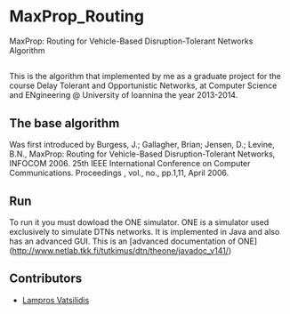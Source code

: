 # MaxProp_Routing
MaxProp: Routing for Vehicle-Based Disruption-Tolerant Networks Algorithm


## 
This is the algorithm that implemented by me as a graduate project for the course  Delay Tolerant and Opportunistic Networks, at Computer Science and ENgineering @ University of Ioannina the year 2013-2014.


## The base algorithm 
Was first introduced by Burgess, J.; Gallagher, Brian; Jensen, D.; Levine, B.N., MaxProp: Routing for Vehicle-Based Disruption-Tolerant Networks, INFOCOM 2006. 25th IEEE International Conference on Computer Communications. Proceedings , vol., no., pp.1,11, April 2006.

## Run
To run it you must dowload the ONE simulator. ONE is a simulator used exclusively to simulate DTNs networks. It is implemented in Java and also has an advanced GUI. This is an [advanced documentation of ONE] (http://www.netlab.tkk.fi/tutkimus/dtn/theone/javadoc_v141/)


## Contributors
* [Lampros Vatsilidis](https://www.linkedin.com/in/lamprosvatsilidis/)
